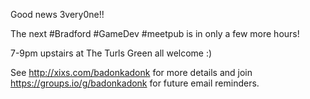 Good news 3very0ne!!

The next #Bradford #GameDev #meetpub is in only a few more hours!

7-9pm upstairs at The Turls Green all welcome :)

See http://xixs.com/badonkadonk for more details and join https://groups.io/g/badonkadonk for future email reminders. 